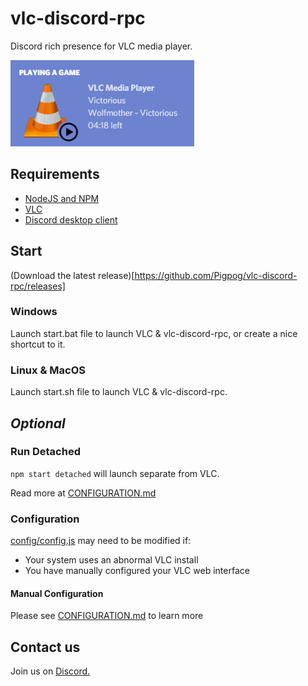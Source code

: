 # vlc-discord-rpc
Discord rich presence for VLC media player.

![Example](./example.png)


## Requirements
- [NodeJS and NPM](https://nodejs.org/en/)
- [VLC](https://www.videolan.org/index.html)
- [Discord desktop client](https://discordapp.com/)

## Start
(Download the latest release)[https://github.com/Pigpog/vlc-discord-rpc/releases]

### Windows
Launch start.bat file to launch VLC & vlc-discord-rpc, or create a nice shortcut to it.

### Linux & MacOS
Launch start.sh file to launch VLC & vlc-discord-rpc.

## *Optional*

### Run Detached
`npm start detached` will launch separate from VLC.

Read more at [CONFIGURATION.md](./CONFIGURATION.md)

### Configuration
[config/config.js](./config/config.js) may need to be modified if:
 - Your system uses an abnormal VLC install
 - You have manually configured your VLC web interface

#### Manual Configuration
Please see [CONFIGURATION.md](./CONFIGURATION.md) to learn more

## Contact us
Join us on [Discord.](https://discord.gg/XkqW2Fd)